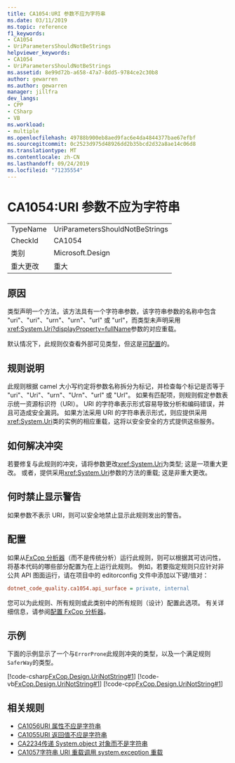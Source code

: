 ```yaml
---
title: CA1054:URI 参数不应为字符串
ms.date: 03/11/2019
ms.topic: reference
f1_keywords:
- CA1054
- UriParametersShouldNotBeStrings
helpviewer_keywords:
- CA1054
- UriParametersShouldNotBeStrings
ms.assetid: 8e99d72b-a658-47a7-8dd5-9784ce2c30b8
author: gewarren
ms.author: gewarren
manager: jillfra
dev_langs:
- CPP
- CSharp
- VB
ms.workload:
- multiple
ms.openlocfilehash: 49788b900eb8aed9fac6e4da4844377bae67efbf
ms.sourcegitcommit: 0c2523d975d48926dd2b35bcd2d32a8ae14c06d8
ms.translationtype: MT
ms.contentlocale: zh-CN
ms.lasthandoff: 09/24/2019
ms.locfileid: "71235554"
---
```

# <a name="ca1054-uri-parameters-should-not-be-strings"></a>CA1054:URI 参数不应为字符串

|||
|-|-|
|TypeName|UriParametersShouldNotBeStrings|
|CheckId|CA1054|
|类别|Microsoft.Design|
|重大更改|重大|

## <a name="cause"></a>原因

类型声明一个方法，该方法具有一个字符串参数，该字符串参数的名称中包含 "uri"、"uri"、"urn"、"urn"、"url" 或 "url"，而类型未声明采用<xref:System.Uri?displayProperty=fullName>参数的对应重载。

默认情况下，此规则仅查看外部可见类型，但这是[可配置](#configurability)的。

## <a name="rule-description"></a>规则说明

此规则根据 camel 大小写约定将参数名称拆分为标记，并检查每个标记是否等于 "uri"、"Uri"、"urn"、"Urn"、"url" 或 "Url"。 如果有匹配项，则规则假定参数表示统一资源标识符（URI）。 URI 的字符串表示形式容易导致分析和编码错误，并且可造成安全漏洞。 如果方法采用 URI 的字符串表示形式，则应提供采用<xref:System.Uri>类的实例的相应重载，这将以安全安全的方式提供这些服务。

## <a name="how-to-fix-violations"></a>如何解决冲突

若要修复与此规则的冲突，请将参数更改<xref:System.Uri>为类型; 这是一项重大更改。 或者，提供采用<xref:System.Uri>参数的方法的重载; 这是非重大更改。

## <a name="when-to-suppress-warnings"></a>何时禁止显示警告

如果参数不表示 URI，则可以安全地禁止显示此规则发出的警告。

## <a name="configurability"></a>配置

如果从[FxCop 分析器](install-fxcop-analyzers.md)（而不是传统分析）运行此规则，则可以根据其可访问性，将基本代码的哪些部分配置为在上运行此规则。 例如，若要指定规则只应针对非公共 API 图面运行，请在项目中的 editorconfig 文件中添加以下键/值对：

```ini
dotnet_code_quality.ca1054.api_surface = private, internal
```

您可以为此规则、所有规则或此类别中的所有规则（设计）配置此选项。 有关详细信息，请参阅[配置 FxCop 分析器](configure-fxcop-analyzers.md)。

## <a name="example"></a>示例

下面的示例显示了一个与`ErrorProne`此规则冲突的类型，以及一个满足规则`SaferWay`的类型。

[!code-csharp[FxCop.Design.UriNotString#1](../code-quality/codesnippet/CSharp/ca1054-uri-parameters-should-not-be-strings_1.cs)]
[!code-vb[FxCop.Design.UriNotString#1](../code-quality/codesnippet/VisualBasic/ca1054-uri-parameters-should-not-be-strings_1.vb)]
[!code-cpp[FxCop.Design.UriNotString#1](../code-quality/codesnippet/CPP/ca1054-uri-parameters-should-not-be-strings_1.cpp)]

## <a name="related-rules"></a>相关规则

- [CA1056URI 属性不应是字符串](../code-quality/ca1056-uri-properties-should-not-be-strings.md)
- [CA1055URI 返回值不应是字符串](../code-quality/ca1055-uri-return-values-should-not-be-strings.md)
- [CA2234传递 System.object 对象而不是字符串](../code-quality/ca2234-pass-system-uri-objects-instead-of-strings.md)
- [CA1057字符串 URI 重载调用 system.exception 重载](../code-quality/ca1057-string-uri-overloads-call-system-uri-overloads.md)